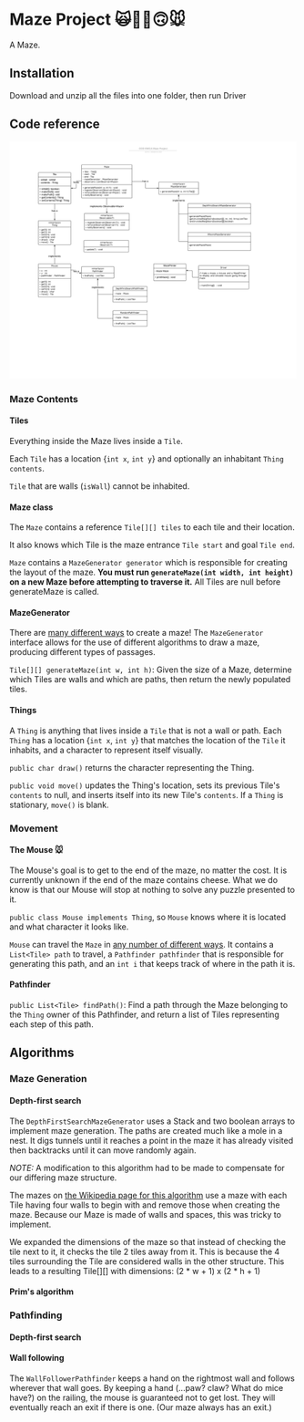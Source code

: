 # Maze Project 🙀🌟👀🙃🐭

A Maze.

## Installation

Download and unzip all the files into one folder, then run Driver

## Code reference

![class diagram](Flowchart.png)

### Maze Contents

#### Tiles

Everything inside the Maze lives inside a `Tile`. 

Each `Tile` has a location {`int x`, `int y`} and optionally an inhabitant `Thing contents`.

`Tile` that are walls (`isWall`) cannot be inhabited.

#### Maze class

The `Maze` contains a reference `Tile[][] tiles` to each tile and their location.

It also knows which Tile is the maze entrance `Tile start` and goal `Tile end`.

`Maze` contains a `MazeGenerator generator` which is responsible for creating the layout of the maze. **You must run `generateMaze(int width, int height)` on a new Maze before attempting to traverse it.** All Tiles are null before generateMaze is called.

#### MazeGenerator

There are [many different ways] to create a maze! The `MazeGenerator` interface allows for the use of different algorithms to draw a maze, producing different types of passages.

`Tile[][] generateMaze(int w, int h)`: Given the size of a Maze, determine which Tiles are walls and which are paths, then return the newly populated tiles.

[many different ways]: http://weblog.jamisbuck.org/2011/2/7/maze-generation-algorithm-recap

#### Things

A `Thing` is anything that lives inside a `Tile` that is not a wall or path. Each `Thing` has a location {`int x`, `int y`} that matches the location of the `Tile` it inhabits, and a character to represent itself visually.

`public char draw()` returns the character representing the Thing.

`public void move()` updates the Thing's location, sets its previous Tile's `contents` to null, and inserts itself into its new Tile's `contents`. If a `Thing` is stationary, `move()` is blank.

### Movement

#### The Mouse 🐭

The Mouse's goal is to get to the end of the maze, no matter the cost. It is currently unknown if the end of the maze contains cheese. What we do know is that our Mouse will stop at nothing to solve any puzzle presented to it.

`public class Mouse implements Thing`, so `Mouse` knows where it is located and what character it looks like.

`Mouse` can travel the `Maze` in [any number of different ways]. It contains a `List<Tile> path` to travel, a `Pathfinder pathfinder` that is responsible for generating this path, and an `int i` that keeps track of where in the path it is.

[any number of different ways]: https://en.wikipedia.org/wiki/Maze_solving_algorithm

#### Pathfinder

`public List<Tile> findPath()`: Find a path through the Maze belonging to the `Thing` owner of this Pathfinder, and return a list of Tiles representing each step of this path.


## Algorithms

### Maze Generation

#### Depth-first search

The `DepthFirstSearchMazeGenerator` uses a Stack and two boolean arrays to implement maze generation. The paths are created much like a mole in a nest. It digs tunnels until it reaches a point in the	maze it has already visited then backtracks until it can move randomly again.

*NOTE:* A modification to this algorithm had to be made to compensate for our differing maze structure.

The mazes on [the Wikipedia page for this algorithm] use a maze with each Tile having four walls to begin with and remove those when creating the maze. Because our Maze is made of walls and spaces, this was tricky to implement.

We expanded the dimensions of the maze so that instead of checking the tile next to it, it checks the tile 2 tiles away from it. This is because the 4 tiles surrounding the Tile are considered walls in the other structure. This leads to a resulting Tile[][] with dimensions:	(2 * w + 1) x (2 * h + 1)

[the Wikipedia page for this algorithm]: https://en.wikipedia.org/wiki/Maze_generation_algorithm#Depth-first_search

#### Prim's algorithm

### Pathfinding

#### Depth-first search

#### Wall following

The `WallFollowerPathfinder` keeps a hand on the rightmost wall and follows wherever that wall goes. By keeping a hand (...paw? claw? What do mice have?) on the railing, the mouse is guaranteed not to get lost. They will eventually reach an exit if there is one. (Our maze always has an exit.)
